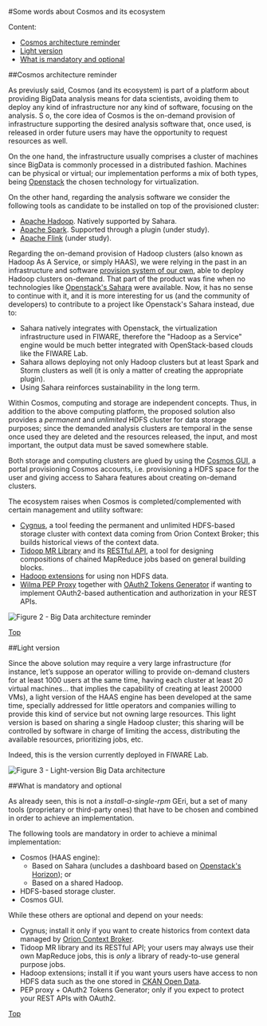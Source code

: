 #<a name="top"></a>Some words about Cosmos and its ecosystem

Content:<br>

* [Cosmos architecture reminder](#section1)
* [Light version](#section2)
* [What is mandatory and optional](#section3)

##<a name="section1"></a>Cosmos architecture reminder

As previusly said, Cosmos (and its ecosystem) is part of a platform
about providing BigData analysis means for data scientists, avoiding
them to deploy any kind of infrastructure nor any kind of software,
focusing on the analysis. S 	o, the core idea of Cosmos is the on-demand
provision of infrastructure supporting the desired analysis software
that, once used, is released in order future users may have the
opportunity to request resources as well.

On the one hand, the infrastructure usually comprises a cluster of
machines since BigData is commonly processed in a distributed fashion.
Machines can be physical or virtual; our implementation performs a mix
of both types, being [Openstack](http://www.openstack.org/) the chosen
technology for virtualization.

On the other hand, regarding the analysis software we consider the
following tools as candidate to be installed on top of the provisioned
cluster:

-   [Apache Hadoop](http://hadoop.apache.org/). Natively supported
    by Sahara.
-   [Apache Spark](http://spark.apache.org/). Supported through a plugin
    (under study).
-   [Apache Flink](http://flink.apache.org/) (under study).

Regarding the on-demand provision of Hadoop clusters (also known as
Hadoop As A Service, or simply HAAS), we were relying in the past in an
infrastructure and software [provision system of our
own](http://github.com/telefonicaid/fiware-cosmos-platform), able to
deploy Hadoop clusters on-demand. That part of the product was fine when
no technologies like [Openstack's
Sahara](http://docs.openstack.org/developer/sahara/) were available.
Now, it has no sense to continue with it, and it is more interesting for
us (and the community of developers) to contribute to a project like
Openstack's Sahara instead, due to:

-   Sahara natively integrates with Openstack, the virtualization
    infrastructure used in FIWARE, therefore the "Hadoop as a Service"
    engine would be much better integrated with OpenStack-based clouds
    like the FIWARE Lab.
-   Sahara allows deploying not only Hadoop clusters but at least Spark
    and Storm clusters as well (it is only a matter of creating the
    appropriate plugin).
-   Using Sahara reinforces sustainability in the long term.

Within Cosmos, computing and storage are independent concepts. Thus, in
addition to the above computing platform, the proposed solution also
provides a *permanent* and *unlimited* HDFS cluster for data storage
purposes; since the demanded analysis clusters are temporal in the sense
once used they are deleted and the resources released, the input, and
most important, the output data must be saved somewhere stable.

Both storage and computing clusters are glued by using the [Cosmos
GUI](http://github.com/telefonicaid/fiware-cosmos/tree/develop/cosmos-gui),
a portal provisioning Cosmos accounts, i.e. provisioning a HDFS space
for the user and giving access to Sahara features about creating
on-demand clusters.

The ecosystem raises when Cosmos is completed/complemented with certain
management and utility software:

-   [Cygnus](http://github.com/telefonicaid/fiware-cygnus), a tool
    feeding the permanent and unlimited HDFS-based storage cluster with
    context data coming from Orion Context Broker; this builds
    historical views of the context data.
-   [Tidoop MR
    Library](http://github.com/telefonicaid/fiware-tidoop/tree/master/tidoop-mr-lib)
    and its [RESTful
    API](http://github.com/telefonicaid/fiware-tidoop/tree/master/tidoop-mr-lib-api),
    a tool for designing compositions of chained MapReduce jobs based on
    general building blocks.
-   [Hadoop
    extensions](http://github.com/telefonicaid/fiware-tidoop/tree/master/tidoop-hadoop-ext)
    for using non HDFS data.
-   [Wilma PEP Proxy](http://github.com/ging/fi-ware-pep-proxy) together
    with [OAuth2 Tokens
    Generator](http://github.com/telefonicaid/fiware-cosmos/tree/develop/cosmos-auth)
    if wanting to implement OAuth2-based authentication and
    authorization in your REST APIs.

![Figure 2 - Big Data architecture
reminder](big_data_installation_guide_figure_2.png "Figure 2 - Big Data architecture reminder")

[Top](#top)

##<a name="section2"></a>Light version

Since the above solution may require a very large infrastructure (for
instance, let’s suppose an operator willing to provide on-demand
clusters for at least 1000 users at the same time, having each cluster
at least 20 virtual machines… that implies the capability of creating at
least 20000 VMs), a light version of the HAAS engine has been developed
at the same time, specially addressed for little operators and companies
willing to provide this kind of service but not owning large resources.
This light version is based on sharing a single Hadoop cluster; this
sharing will be controlled by software in charge of limiting the access,
distributing the available resources, prioritizing jobs, etc.

Indeed, this is the version currently deployed in FIWARE Lab.

![Figure 3 - Light-version Big Data
architecture](big_data_installation_guide_figure_3.png "Figure 3 - Light-version Big Data architecture")

##<a name="section3"></a>What is mandatory and optional

As already seen, this is not a <i>install-a-single-rpm</i> GEri, but a
set of many tools (proprietary or third-party ones) that have to be
chosen and combined in order to achieve an implementation.

The following tools are mandatory in order to achieve a minimal
implementation:

-   Cosmos (HAAS engine):
    -   Based on Sahara (uncludes a dashboard based on [Openstack's
        Horizon](http://docs.openstack.org/developer/horizon/)); or
    -   Based on a shared Hadoop.
-   HDFS-based storage cluster.
-   Cosmos GUI.

While these others are optional and depend on your needs:

-   Cygnus; install it only if you want to create historics from context
    data managed by [Orion Context
    Broker](http://catalogue.fiware.org/enablers/publishsubscribe-context-broker-orion-context-broker).
-   Tidoop MR library and its RESTful API; your users may always use
    their own MapReduce jobs, this is *only* a library of ready-to-use
    general purpose jobs.
-   Hadoop extensions; install it if you want yours users have access to
    non HDFS data such as the one stored in [CKAN Open
    Data](http://ckan.org/).
-   PEP proxy + OAuth2 Tokens Generator; only if you expect to protect
    your REST APIs with OAuth2.
    
[Top](#top)
